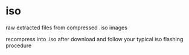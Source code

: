 # iso
raw extracted files from compressed .iso images

recompress into .iso after download and follow your typical iso flashing procedure
